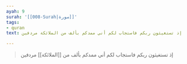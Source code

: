 ```yaml
---
ayah: 9
surah: '[[008-Surah|سورة]]'
tags:
- quran
text: إذ تستغيثون ربكم فاستجاب لكم أني ممدكم بألف من الملائكة مردفين

---
```

> إذ تستغيثون ربكم فاستجاب لكم أني ممدكم بألف من [[الملائكة]] مردفين
